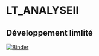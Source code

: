 # LT_ANALYSEII

## Développement limlité

[![Binder](https://mybinder.org/badge_logo.svg)](https://mybinder.org/v2/gh/nevermind78/LT_ANALYSEII/main)

